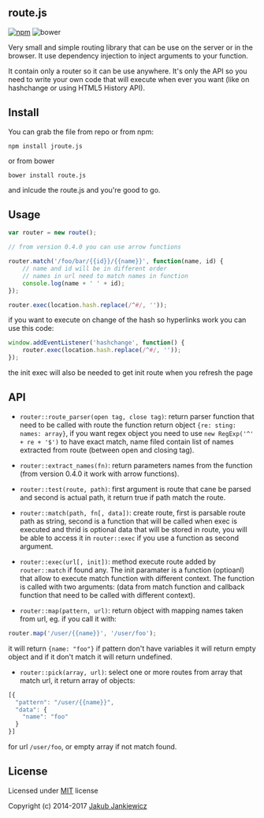 ## route.js

[![npm](https://img.shields.io/badge/npm-0.6.0-blue.svg)](https://www.npmjs.com/package/jroute.js)
![bower](https://img.shields.io/badge/bower-0.6.0-yellow.svg)

Very small and simple routing library that can be use on the server or in the
browser. It use dependency injection to inject arguments to your function.

It contain only a router so it can be use anywhere. It's only the API so you
need to write your own code that will execute when ever you want (like on
hashchange or using HTML5 History API).


## Install

You can grab the file from repo or from npm:

```
npm install jroute.js
```

or from bower

```
bower install route.js
```

and inlcude the route.js and you're good to go.


## Usage

```javascript
var router = new route();

// from version 0.4.0 you can use arrow functions

router.match('/foo/bar/{{id}}/{{name}}', function(name, id) {
    // name and id will be in different order
    // names in url need to match names in function
    console.log(name + ' ' + id);
});

router.exec(location.hash.replace(/^#/, ''));
```

if you want to execute on change of the hash so hyperlinks work you can use this code:

```javascript
window.addEventListener('hashchange', function() {
    router.exec(location.hash.replace(/^#/, ''));
});
```

the init exec will also be needed to get init route when you refresh the page

## API

* `router::route_parser(open tag, close tag)`: return parser function that need to be called with route
  the function return object `{re: sting: names: array}`, if you want regex object you need to use
  `new RegExp('^' + re + '$')` to have exact match, name filed contain list of names extracted from route
  (between open and closing tag).

* `router::extract_names(fn)`: return parameters names from the function (from version 0.4.0 it work with arrow functions).

* `router::test(route, path)`: first argument is route that cane be parsed and second is actual path, it return true if path match the route.

* `router::match(path, fn[, data])`: create route, first is parsable route path as string, second is a function that will be called when exec is executed and thrid is optional data that will be stored in route, you will be able to access it in `router::exec` if you use a function as second argument.

* `router::exec(url[, init])`: method execute route added by `router::match` if found any. The init paramater is a function (optioanl) that allow to execute match function with different context. The function is called with two arguments: (data from match function and callback function that need to be called with different context).

* `router::map(pattern, url)`: return object with mapping names taken from url, eg. if you call it with:
```javascript
router.map('/user/{{name}}', '/user/foo');
```
it will return `{name: "foo"}` if pattern don't have variables it will return empty object and if it don't match it will return undefined.

* `router::pick(array, url)`: select one or more routes from array that match url, it return array of objects:
```javascript
[{
  "pattern": "/user/{{name}}",
  "data": {
    "name": "foo"
  }
}]
```

for url `/user/foo`, or empty array if not match found.

## License

Licensed under [MIT](http://opensource.org/licenses/MIT) license

Copyright (c) 2014-2017 [Jakub Jankiewicz](http://jcubic.pl/me)
